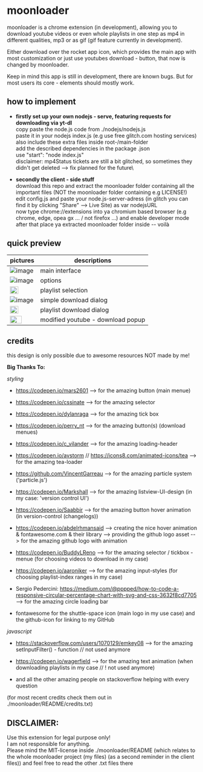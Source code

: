 # moonloader
moonloader is a chrome extension (in development), allowing you to download youtube videos or even whole playlists in one step as mp4 in different qualities, mp3 or as gif (gif feature currently in development). 

Either download over the rocket app icon, which provides the main app with most customization or just use youtubes download - button, that now is changed by moonloader.

Keep in mind this app is still in development, there are known bugs. But for most users its core - elements should mostly work.

## how to implement
- **firstly set up your **own** nodejs - serve, featuring requests for downloading via yt-dl** \
copy paste the node.js code from ./nodejs/nodejs.js \
paste it in your nodejs index.js (e.g use free glitch.com hosting services) \
also include these extra files inside root-/main-folder\
add the described dependencies in the package .json\
use "start": "node index.js"\
disclaimer: mp4Status tickets are still a bit glitched, so sometimes they didn't get deleted --> fix planned for the future\

- **secondly the client - side stuff** \
download this repo and extract the moonloader folder containing all the important files (NOT the moonloader folder containing e.g LICENSE!) \
edit config.js and paste your node.js-server-adress (in glitch you can find it by clicking "Share" --> Live Site) as var nodejsURL \
now type chrome://extensions into ya chromium based browser (e.g chrome, edge, opea gx ... / not firefox ...) and enable developer mode
after that place ya extracted moonloader folder inside -- voilà

## quick preview
pictures | descriptions
--- | ---
![image](https://user-images.githubusercontent.com/84229101/181517035-6f0be952-12f1-44df-8331-4b1b2074e41f.png) | main interface
![image](https://user-images.githubusercontent.com/84229101/195343323-856cd4f6-b957-4197-8483-41836f9c4f41.png) | options
<img src="https://user-images.githubusercontent.com/84229101/195343877-eb16e5b2-0cfe-418e-98d2-780fe2be4058.png" width="58%"/> | playlist selection
![image](https://user-images.githubusercontent.com/84229101/195345988-842bfd15-b579-4e72-b04e-f7ae195ed260.png) | simple download dialog
<img src="https://user-images.githubusercontent.com/84229101/195344317-f5300c0c-0ece-463a-b843-d8be2a0b2735.png" width="58%"/> | playlist download dialog
<img src="https://user-images.githubusercontent.com/84229101/181523408-22f20adc-81bd-4673-a458-9e11450a6502.png" width="69%"/> | modified youtube - download popup

## credits
this design is only possible due to awesome resources NOT made by me!

**Big Thanks To:** 

*styling*

- https://codepen.io/mars2601
--> for the amazing button (main menue)

- https://codepen.io/cssinate
--> for the amazing selector

- https://codepen.io/dylanraga
--> for the amazing tick box

- https://codepen.io/perry_nt
--> for the amazing button(s) (download menues)

- https://codepen.io/c_vilander
--> for the amazing loading-header

- https://codepen.io/avstorm         //        https://icons8.com/animated-icons/tea
--> for the amazing tea-loader

- https://github.com/VincentGarreau
--> for the amazing particle system ('particle.js')

- https://codepen.io/Markshall
--> for the amazing listview-UI-design (in my case: 'version control UI')

- https://codepen.io/Saabbir
--> for the amazing button hover animation (in version-control (changelogs))

- https://codepen.io/abdelrhmansaid --> creating the nice hover animation     &     fontawesome.com & their library --> providing the github logo asset
--> for the amazing github logo with animation

- https://codepen.io/BuddyLReno
--> for the amazing selector / tickbox - menue (for choosing videos to download in my case)

- https://codepen.io/aaroniker
--> for the amazing input-styles (for choosing playlist-index ranges in my case)

- Sergio Pedercini:  https://medium.com/@pppped/how-to-code-a-responsive-circular-percentage-chart-with-svg-and-css-3632f8cd7705
--> for the amazing circle loading bar

- fontawesome for the shuttle-space icon (main logo in my use case) and the github-icon for linking to my GitHub

*javascript*

- https://stackoverflow.com/users/1070129/emkey08
--> for the amazing setInputFilter() - function // not used anymore

- https://codepen.io/wagerfield
--> for the amazing text animation (when downloading playlists in my case // ! not used anymore)

- and all the other amazing people on stackoverflow helping with every question


(for most recent credits check them out in ./moonloader/README/credits.txt)

## DISCLAIMER:
Use this extension for legal purpose only! \
I am not responsible for anything. \
Please mind the MIT-license inside ./moonloader/README (which relates to the whole moonloader project (my files) (as a second reminder in the client files)) and feel free to read the other .txt files there

